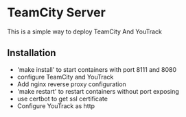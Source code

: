 # TeamCity Server

 This is a simple way to deploy TeamCity And YouTrack

## Installation

 - 'make install' to start containers with port 8111 and 8080
 - configure TeamCity and YouTrack
 - Add nginx reverse proxy configuration
 - 'make restart' to restart containers without port exposing
 - use certbot to get ssl certificate
 - Configure YouTrack as http 

